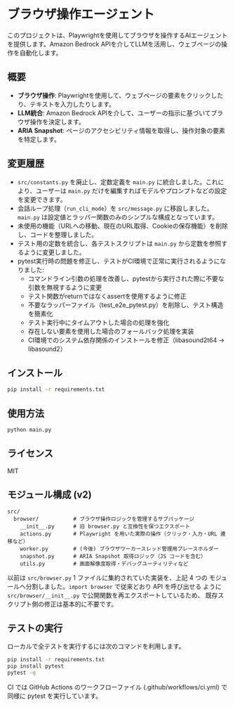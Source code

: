 # ブラウザ操作エージェント

このプロジェクトは、Playwrightを使用してブラウザを操作するAIエージェントを提供します。Amazon Bedrock APIを介してLLMを活用し、ウェブページの操作を自動化します。

## 概要

- **ブラウザ操作**: Playwrightを使用して、ウェブページの要素をクリックしたり、テキストを入力したりします。
- **LLM統合**: Amazon Bedrock APIを介して、ユーザーの指示に基づいてブラウザ操作を決定します。
- **ARIA Snapshot**: ページのアクセシビリティ情報を取得し、操作対象の要素を特定します。

## 変更履歴

- `src/constants.py` を廃止し、定数定義を `main.py` に統合しました。これにより、ユーザーは `main.py` だけを編集すればモデルやプロンプトなどの設定を変更できます。
- 会話ループ処理（`run_cli_mode`）を `src/message.py` に移設しました。`main.py` は設定値とラッパー関数のみのシンプルな構成となっています。
- 未使用の機能（URLへの移動、現在のURL取得、Cookieの保存機能）を削除し、コードを整理しました。
- テスト用の定数を統合し、各テストスクリプトは `main.py` から定数を参照するように変更しました。
- pytest実行時の問題を修正し、テストがCI環境で正常に実行されるようになりました:
  - コマンドライン引数の処理を改善し、pytestから実行された際に不要な引数を無視するように変更
  - テスト関数がreturnではなくassertを使用するように修正
  - 不要なラッパーファイル（test_e2e_pytest.py）を削除し、テスト構造を簡素化
  - テスト実行中にタイムアウトした場合の処理を強化
  - 存在しない要素を使用した場合のフォールバック処理を実装
  - CI環境でのシステム依存関係のインストールを修正（libasound2t64 → libasound2）

## インストール

```bash
pip install -r requirements.txt
```

## 使用方法

```bash
python main.py
```

## ライセンス

MIT

## モジュール構成 (v2)

```
src/
  browser/           # ブラウザ操作ロジックを管理するサブパッケージ
    __init__.py      # 旧 browser.py と互換性を保つエクスポート
    actions.py       # Playwright を用いた実際の操作（クリック・入力・URL 遷移など）
    worker.py        # (今後) ブラウザワーカースレッド管理用プレースホルダー
    snapshot.py      # ARIA Snapshot 取得ロジック（JS コードを含む）
    utils.py         # 画面解像度取得・デバッグユーティリティなど
```

以前は `src/browser.py` 1 ファイルに集約されていた実装を、上記 4 つの
モジュールへ分割しました。`import browser` で従来どおり API を呼び出せる
ように `src/browser/__init__.py` で公開関数を再エクスポートしているため、
既存スクリプト側の修正は基本的に不要です。

## テストの実行

ローカルで全テストを実行するには次のコマンドを利用します。

```bash
pip install -r requirements.txt
pip install pytest
pytest -q
```

CI では GitHub Actions のワークフローファイル (.github/workflows/ci.yml) で同様に pytest を実行しています。